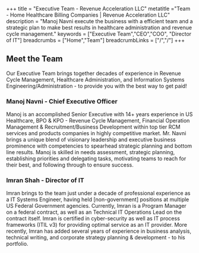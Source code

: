 +++
title = "Executive Team - Revenue Acceleration LLC"
metatitle ="Team - Home Healthcare Billing Companies | Revenue Acceleration LLC"
description = "Manoj Navni execute the business with a efficient team and a  strategic plan to make best  results in healthcare administration and revenue cycle management."
keywords = ["Executive Team","CEO","COO", "Director of IT"]
breadcrumbs = ["Home","Team"]
breadcrumbLinks = ["/","/"]
+++

## Meet the Team
Our Executive Team brings together decades of experience in Revenue Cycle Management, Healthcare Administration, and Information Systems Engineering/Administration - to provide you with the best way to get paid!

### Manoj Navni - Chief Executive Officer
Manoj is an accomplished Senior Executive with 14+ years experience in US Healthcare, BPO & KPO - Revenue Cycle Management, Financial Operation Management & Recruitment/Business Development within top tier RCM services and products companies in highly competitive market. Mr. Navni brings a unique blend of visionary leadership and executive business prominence with competencies to spearhead strategic planning and bottom line results. 
Manoj is skilled in needs assessment, strategic planning, establishing priorities and delegating tasks, motivating teams to reach for their best, and following through to ensure success.

### Imran Shah - Director of IT
Imran brings to the team just under a decade of professional experience as a IT Systems Engineer, having held [non-government] positions at multiple US Federal Government agencies. Currently, Imran is a Program Manager on a federal contract, as well as an Technical IT Operations Lead on the contract itself.  Imran is certified in cyber-security as well as IT process frameworks (ITIL v3) for providing optimal service as an IT provider. More recently, Imran has added several years of experience in business analysis, technical writing, and corporate strategy planning & development - to his portfolio.
